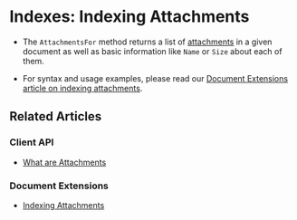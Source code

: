 # Indexes: Indexing Attachments

* The `AttachmentsFor` method returns a list of 
  [attachments](../document-extensions/attachments/what-are-attachments) 
  in a given document as well as basic information like `Name` or `Size` 
  about each of them.

* For syntax and usage examples, please read our 
  [Document Extensions article on indexing attachments](../document-extensions/attachments/indexing). 



## Related Articles

### Client API

- [What are Attachments](../document-extensions/attachments/what-are-attachments)

### Document Extensions

- [Indexing Attachments](../document-extensions/attachments/indexing)
